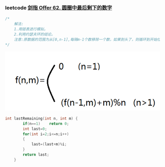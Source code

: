 ### leetcode [剑指 Offer 62. 圆圈中最后剩下的数字](https://leetcode-cn.com/problems/yuan-quan-zhong-zui-hou-sheng-xia-de-shu-zi-lcof/)

```cpp
/*
	解法:
	1.用链表进行模拟。
	2.利用约瑟夫环的结论。
	注意:原数据的范围为从[0,n-1],每隔m-1个数移除一个数，如果到头了，则循环到开始位置。
*/
```



![剑指offer62](picture\剑指offer62.png)

```cpp
int lastRemaining(int n, int m) {
        if(n==1)    return 0;
        int last=0;
        for(int i=2;i<=n;i++)
        {
            last=(last+m)%i;
        }
        return last;
    }
```

